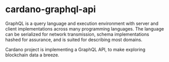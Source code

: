 # cardano-graphql-api

GraphQL is a query language and execution environment with server and client implementations across many programming languages. The language can be serialized for network transmission, schema implementations hashed for assurance, and is suited for describing most domains.

Cardano project is implementing a GraphQL API, to make exploring blockchain data a breeze.

[cardano-graphql]: https://github.com/input-output-hk/cardano-graphql#overview
